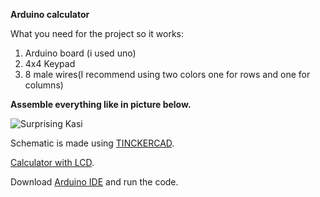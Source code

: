 **Arduino calculator**

What you need for the project so it works:
1. Arduino board (i used uno)
2. 4x4 Keypad
3. 8 male wires(I recommend using two colors one for rows and one for columns)



**Assemble everything like in picture below.**

![Surprising Kasi](https://github.com/Yodakole1/arduino_calculator/assets/119262845/bf492aa0-5b2f-4a08-94dc-73307c04fc7f)

Schematic is made using [TINCKERCAD](https://www.tinkercad.com/).

[Calculator with LCD](https://github.com/Yodakole1/arduino_lcd_calculator).

Download [Arduino IDE](https://www.arduino.cc/en/software) and run the code.
